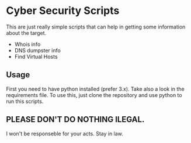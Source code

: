 # Cyber Security Scripts
This are just really simple scripts that can help in getting some information about the target.

- Whois info
- DNS dumpster info
- Find Virtual Hosts

## Usage
First you need to have python installed (prefer 3.x). Take also a look in the requirements file.
To use this, just clone the repository and use python to run this scripts.

## PLEASE DON'T DO NOTHING ILEGAL.
I won't be responseble for your acts. Stay in law.
